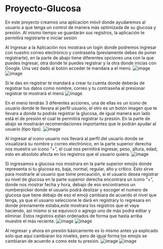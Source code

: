 # Proyecto-Glucosa
En este proyecto creamos una aplicación móvil donde ayudaremos al usuario a que tenga un control de manera más optimizada de su glucosa y presión. Al mismo tiempo se guardarán sus registros, la aplicación te permitirá registrarte e iniciar sesión


Al Ingresar a la Aplicación nos mostrara un login donde podremos ingresar con nuestro correo electrónico y contraseña (previamente debes de poner registrarte), 
en la parte de abajo tiene diferentes opciones una con la que puedes ingresar, otra donde te puedes registrar y la otra donde inicias con Google. Una vez dado al botón acceder te mandara a el menú.
![image](https://github.com/lirteck/Proyecto-Glucosa/assets/89950152/75e23a91-a8e6-44b8-ad4e-621dd789e409)
![image](https://github.com/lirteck/Proyecto-Glucosa/assets/89950152/7f9cd336-3634-4ee3-a3eb-95da71a94d44)

Si le das en registrar te mandará a crear tu cuenta donde deberás de registrar tus datos como nombre, correo y tu contraseña al presionar registrar te mostrará el menú
![image](https://github.com/lirteck/Proyecto-Glucosa/assets/89950152/0fc29830-f30c-4273-aef1-b69e8545475d)

En el menú tendrás 3 diferentes acciones, una de ellas es un icono de usuario donde te llevara al perfil usuario, el otro es un botón imagen que te llevara a donde tu podrás registrar la glucosa,
de igual manera aun lado está el de presión el cual te permitirá registrar tu presión. En la parte de abajo se mostrarán recomendaciones importantes que le podrán ayudar al usuario (tipo tips).
![image](https://github.com/lirteck/Proyecto-Glucosa/assets/89950152/f243eae6-9a42-4ada-82fa-7cd1cb864d47)

Al ingresar al icono usuario nos llevará al perfil del usuario donde se visualizará su nombre y correo electrónico, en la parte superior derecha nos muestra un icono “+”,
el cual nos permitirá ingresar, peso, altura, edad, esto en absoluto afecta en los registros que el usuario quiera.
![image](https://github.com/lirteck/Proyecto-Glucosa/assets/89950152/5f04615d-9eec-4961-8f56-c0a7962c7216)

Si ingresamos a glucosa nos mostrara en la parte superior emojis donde representa si tu glucosa es, baja, normal, regular, alto y crítico. Esto sirve para mostrarle al usuario que tome precaución,
si el usuario desea registrar su nivel de glucosa en la parte superior derecha encontrara un icono “+”, donde nos mostrar fecha y hora,
debajo de eso encontramos un numberpicker donde el usuario podrá deslizar y escoger el numero de glucosa que tiene debajo de eso el emoji cambiara de acuerdo el nivel que tenga,
ya que el usuario seleccione le dará en registrary lo regresara en donde previamente estaba,este mostrara los registros que el vaya haciendo, asi mismo si se equivocó o agrego uno de más podrá editar y eliminar.
Estos registros están ordenados de forma que hasta arriba muestre el más reciente.
![image](https://github.com/lirteck/Proyecto-Glucosa/assets/89950152/5ccead48-c826-49a1-b93f-528ed4c379fd)
![image](https://github.com/lirteck/Proyecto-Glucosa/assets/89950152/2afcfef3-3f8e-4ec2-9fa8-f23e56c562f8)

Al regresar y ahora en presión básicamente es lo mismo antes ya explicado solo que aquí cambiaran los niveles, pero de igual forma los emojis se cambiaran de acuerdo a como este tu presión.
![image](https://github.com/lirteck/Proyecto-Glucosa/assets/89950152/8faf7bee-b828-4478-a32e-1af42efa2c45)
![image](https://github.com/lirteck/Proyecto-Glucosa/assets/89950152/583510e0-0886-4e49-a6cd-9497025156a5)





